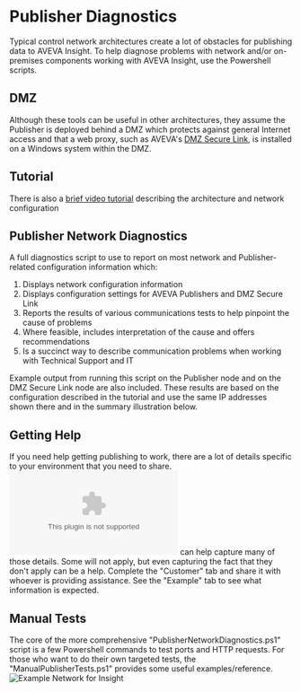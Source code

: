 Publisher Diagnostics
=====================

Typical control network architectures create a lot of obstacles for publishing data to AVEVA Insight. To help diagnose problems with network and/or on-premises components working with AVEVA Insight, use the Powershell scripts.

DMZ
---
Although these tools can be useful in other architectures, they assume the Publisher is deployed behind a DMZ which protects against general Internet access and that a web proxy, such as AVEVA's [DMZ Secure Link](https://insight.connect.aveva.com/Downloads/InsightPublisher/DMZSecureLink.zip "free DMZ Secure Link download"), is installed on a Windows system within the DMZ. 

Tutorial
--------
There is also a [brief video tutorial](https://www.youtube.com/watch?v=5ABdq7KvQDU "Watch") describing the architecture and network configuration

Publisher Network Diagnostics
-----------------------------

A full diagnostics script to use to report on most network and Publisher-related configuration information which:

1. Displays network configuration information
1. Displays configuration settings for AVEVA Publishers and DMZ Secure Link
1. Reports the results of various communications tests to help pinpoint the cause of problems
1. Where feasible, includes interpretation of the cause and offers recommendations
1. Is a succinct way to describe communication problems when working with Technical Support and IT

Example output from running this script on the Publisher node and on the DMZ Secure Link node are also included. These results are based on the configuration described in the tutorial and use the same IP addresses shown there and in the summary illustration below.

Getting Help
------------
If you need help getting publishing to work, there are a lot of details specific to your environment that you need to share. ![This worksheet](https://github.com/esmiddleton/Wonderware-Online-InSight/blob/master/Publishing/Insight%20Publishing%20Topology%20Worksheet.xlsx) can help capture many of those details. Some will not apply, but even capturing the fact that they don't apply can be a help. Complete the "Customer" tab and share it with whoever is providing assistance. See the "Example" tab to see what information is expected. 

Manual Tests
------------
The core of the more comprehensive "PublisherNetworkDiagnostics.ps1" script is a few Powershell commands to test ports and HTTP requests. For those who want to do their own targeted tests, the "ManualPublisherTests.ps1" provides some useful examples/reference.
![Example Network for Insight](https://user-images.githubusercontent.com/20399082/75187015-01cb3d00-56fe-11ea-8bb4-4c3a325bce2a.PNG)
